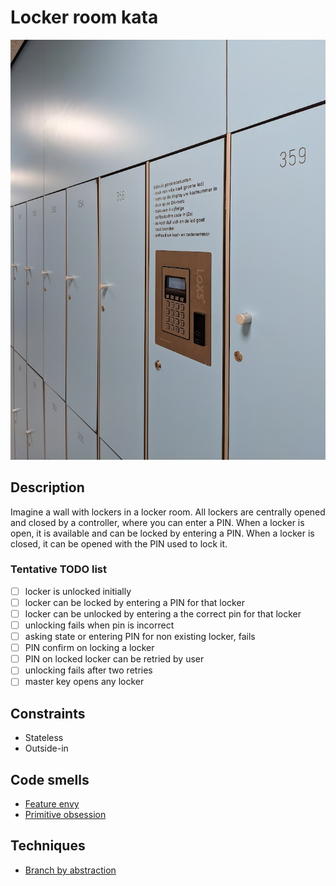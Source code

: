 # Locker room kata

![Lockers](./assets/lockers.png)

## Description

Imagine a wall with lockers in a locker room. All lockers are centrally opened and closed by a controller, where you can enter a PIN. When a locker is open, it is available and can be locked by entering a PIN. When a locker is closed, it can be opened with the PIN used to lock it. 

### Tentative TODO list

- [ ] locker is unlocked initially
- [ ] locker can be locked by entering a PIN for that locker
- [ ] locker can be unlocked by entering a the correct pin for that locker
- [ ] unlocking fails when pin is incorrect
- [ ] asking state or entering PIN for non existing locker, fails
- [ ] PIN confirm on locking a locker
- [ ] PIN on locked locker can be retried by user
- [ ] unlocking fails after two retries
- [ ] master key opens any locker

## Constraints
- Stateless
- Outside-in

## Code smells
- [Feature envy](https://refactoring.guru/smells/feature-envy)
- [Primitive obsession](https://refactoring.guru/smells/primitive-obsession)

## Techniques
- [Branch by abstraction](https://martinfowler.com/bliki/BranchByAbstraction.html)

  
